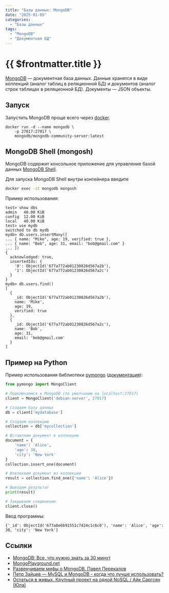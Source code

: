 ```yaml
---
title: "Базы данных: MongoDB"
date: "2025-01-05"
categories:
  - "Базы данных"
tags:
  - "MongoDB"
  - "Документная БД"
---
```


# {{ $frontmatter.title }}

[MongoDB](https://www.mongodb.com) — документная база данных. Данные хранятся в виде коллекций (аналог таблиц в реляционной БД) и документов (аналог строк таблицах в реляционной БД). Документы — JSON объекты.

## Запуск

Запустить MongoDB проще всего через [docker](https://www.mongodb.com/resources/products/compatibilities/docker).

```
docker run -d --name mongodb \
    -p 27017:27017 \
    mongodb/mongodb-community-server:latest
```

## MongoDB Shell (mongosh)

MongoDB содержит консольное приложение для управление базой данных [MongoDB Shell](https://www.mongodb.com/docs/mongodb-shell/).
 
Для запуска MongoDB Shell внутри контейнера введите

```bash
docker exec -it mongodb mongosh
```

Пример использования:

```mongosh
test> show dbs
admin   40.00 KiB
config  12.00 KiB
local   40.00 KiB
test> use mydb
switched to db mydb
mydb> db.users.insertMany([
... { name: "Mike", age: 19, verified: true },
... { name: "Bob", age: 31, email: "bob@gmail.com" }
... ])
{
  acknowledged: true,
  insertedIds: {
    '0': ObjectId('677a772ab01230826d567a2b'),
    '1': ObjectId('677a772ab01230826d567a2c')
  }
}
mydb> db.users.find()
[
  {
    _id: ObjectId('677a772ab01230826d567a2b'),
    name: 'Mike',
    age: 19,
    verified: true
  },
  {
    _id: ObjectId('677a772ab01230826d567a2c'),
    name: 'Bob',
    age: 31,
    email: 'bob@gmail.com'
  }
]
```

## Пример на Python

Пример использования библиотеки [pymongo](https://github.com/mongodb/mongo-python-driver) ([документация](https://pymongo.readthedocs.io/en/stable/)):

```python
from pymongo import MongoClient

# Подключаемся к MongoDB (по умолчанию на localhost:27017)
client = MongoClient('debian-server', 27017)

# Создаем базу данных
db = client['mydatabase']

# Создаем коллекцию
collection = db['mycollection']

# Вставляем документ в коллекцию
document = {
    'name': 'Alice',
    'age': 30,
    'city': 'New York'
}
collection.insert_one(document)

# Извлекаем документ из коллекции
result = collection.find_one({'name': 'Alice'})

# Выводим результат
print(result)

# Закрываем соединение
client.close()
```

Ввод программы:

```
{'_id': ObjectId('677a8e6b91551c7424c1c6c0'), 'name': 'Alice', 'age': 30, 'city': 'New York'}
```

## Ссылки

* [MongoDB: Все, что нужно знать за 30 минут](https://www.youtube.com/watch?v=xDNxTbwKROo)
* [MongoPlayground.net](https://mongoplayground.net)
* [Развенчиваем мифы о MongoDB. Павел Перекалов](https://www.youtube.com/watch?v=HdYAQC69Kg0)
* [Петр Зайцев — MySQL и MongoDB - когда что лучше использовать?](https://www.youtube.com/watch?v=AJNvjctEj6c)
* [Остаться в живых. Крупный проект на одной NoSQL / Айк Саргсян (Юла)](https://www.youtube.com/watch?v=ZLOFOxsDJIY)
